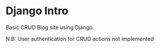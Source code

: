 # Django Intro

Basic CRUD Blog site using Django.

N.B: User authentication for CRUD actions not implemented
